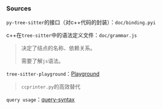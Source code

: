 ### Sources

`py-tree-sitter`的接口（对c++代码的封装）：`doc/binding.pyi`



c++在`tree-sitter`中的语法定义文件：`doc/grammar.js`

>   决定了结点的名称、依赖关系。
>
>   需要了解`js`语法。



`tree-sitter-playground`：[Playground](https://tree-sitter.github.io/tree-sitter/playground)

>   `ccprinter.py`的高效替代



`query usage`：[query-syntax](https://tree-sitter.github.io/tree-sitter/using-parsers#query-syntax)

